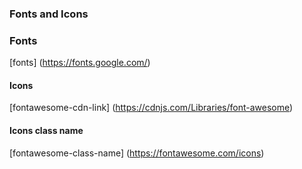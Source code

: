 ### Fonts and Icons

### Fonts
[fonts] (https://fonts.google.com/)

#### Icons
[fontawesome-cdn-link] (https://cdnjs.com/Libraries/font-awesome)

#### Icons class name
[fontawesome-class-name] (https://fontawesome.com/icons)
